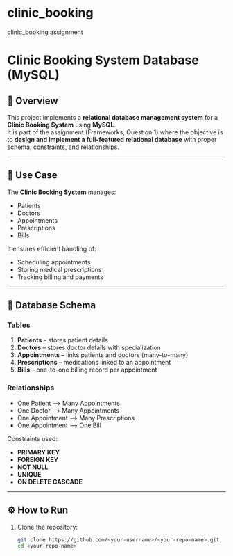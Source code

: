 # clinic_booking
clinic_booking assignment
# Clinic Booking System Database (MySQL)

## 📌 Overview
This project implements a **relational database management system** for a **Clinic Booking System** using **MySQL**.  
It is part of the assignment (Frameworks, Question 1) where the objective is to **design and implement a full-featured relational database** with proper schema, constraints, and relationships.

---

## 🏥 Use Case
The **Clinic Booking System** manages:
- Patients
- Doctors
- Appointments
- Prescriptions
- Bills

It ensures efficient handling of:
- Scheduling appointments
- Storing medical prescriptions
- Tracking billing and payments

---

## 📂 Database Schema

### **Tables**
1. **Patients** – stores patient details  
2. **Doctors** – stores doctor details with specialization  
3. **Appointments** – links patients and doctors (many-to-many)  
4. **Prescriptions** – medications linked to an appointment  
5. **Bills** – one-to-one billing record per appointment  

### **Relationships**
- One Patient ⟶ Many Appointments  
- One Doctor ⟶ Many Appointments  
- One Appointment ⟶ Many Prescriptions  
- One Appointment ⟶ One Bill  

Constraints used:
- **PRIMARY KEY**
- **FOREIGN KEY**
- **NOT NULL**
- **UNIQUE**
- **ON DELETE CASCADE**

---

## ⚙️ How to Run

1. Clone the repository:
   ```bash
   git clone https://github.com/<your-username>/<your-repo-name>.git
   cd <your-repo-name>
